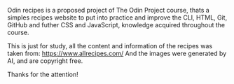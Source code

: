 Odin recipes is a proposed project of The Odin Project course, thats a simples recipes website 
to put into practice and improve the CLI, HTML, Git, GitHub and futher CSS and JavaScript, knowledge acquired throughout the course.

This is just for study, all the content and information of the recipes was taken from: https://www.allrecipes.com/
And the images were generated by AI, and are copyright free.

Thanks for the attention!